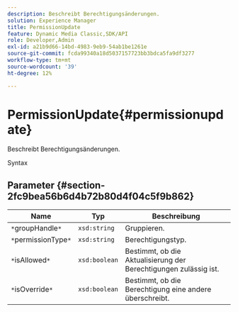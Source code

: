 ```yaml
---
description: Beschreibt Berechtigungsänderungen.
solution: Experience Manager
title: PermissionUpdate
feature: Dynamic Media Classic,SDK/API
role: Developer,Admin
exl-id: a21b9d66-14bd-4983-9eb9-54ab1be1261e
source-git-commit: fcda99340a18d5037157723bb3bdca5fa9df3277
workflow-type: tm+mt
source-wordcount: '39'
ht-degree: 12%

---
```


# PermissionUpdate{#permissionupdate}

Beschreibt Berechtigungsänderungen.

Syntax

## Parameter {#section-2fc9bea56b6d4b72b80d4f04c5f9b862}

| Name | Typ | Beschreibung |
|---|---|---|
| `*`groupHandle`*` | `xsd:string` | Gruppieren. |
| `*`permissionType`*` | `xsd:string` | Berechtigungstyp. |
| `*`isAllowed`*` | `xsd:boolean` | Bestimmt, ob die Aktualisierung der Berechtigungen zulässig ist. |
| `*`isOverride`*` | `xsd:boolean` | Bestimmt, ob die Berechtigung eine andere überschreibt. |
